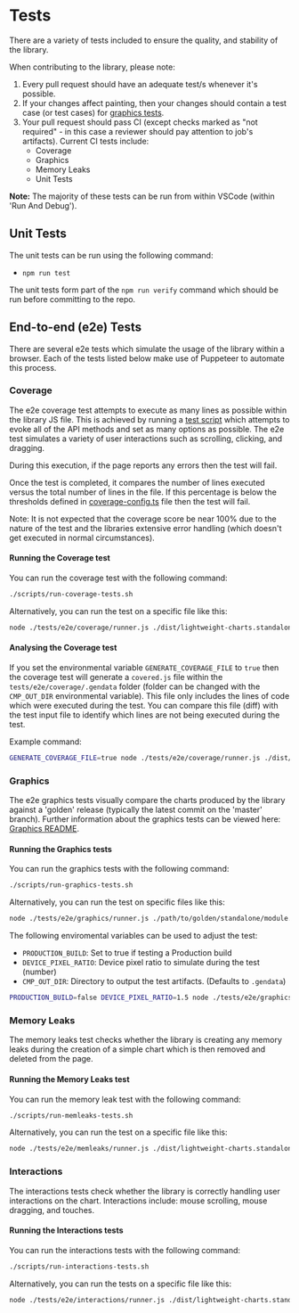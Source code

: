 # Tests

There are a variety of tests included to ensure the quality, and stability of the library.

When contributing to the library, please note:

1. Every pull request should have an adequate test/s whenever it's possible.
1. If your changes affect painting, then your changes should contain a test case (or test cases) for [graphics tests](./e2e/graphics).
1. Your pull request should pass CI (except checks marked as "not required" - in this case a reviewer should pay attention to job's artifacts). Current CI tests include:
   - Coverage
   - Graphics
   - Memory Leaks
   - Unit Tests

**Note:** The majority of these tests can be run from within VSCode (within 'Run And Debug').

## Unit Tests

The unit tests can be run using the following command:

- `npm run test`

The unit tests form part of the `npm run verify` command which should be run before committing to the repo.

## End-to-end (e2e) Tests

There are several e2e tests which simulate the usage of the library within a browser. Each of the tests listed below make use of Puppeteer to automate this process.

### Coverage

The e2e coverage test attempts to execute as many lines as possible within the library JS file. This is achieved by running a [test script](./e2e/coverage/coverage-test-cases.ts) which attempts to evoke all of the API methods and set as many options as possible. The e2e test simulates a variety of user interactions such as scrolling, clicking, and dragging.

During this execution, if the page reports any errors then the test will fail.

Once the test is completed, it compares the number of lines executed versus the total number of lines in the file. If this percentage is below the thresholds defined in [coverage-config.ts](./e2e/coverage/coverage-config.ts) file then the test will fail.

Note: It is not expected that the coverage score be near 100% due to the nature of the test and the libraries extensive error handling (which doesn't get executed in normal circumstances).

#### Running the Coverage test

You can run the coverage test with the following command:

```bash
./scripts/run-coverage-tests.sh
```

Alternatively, you can run the test on a specific file like this:

```bash
node ./tests/e2e/coverage/runner.js ./dist/lightweight-charts.standalone.development.js
```

#### Analysing the Coverage test

If you set the environmental variable `GENERATE_COVERAGE_FILE` to `true` then the coverage test will generate a `covered.js` file within the `tests/e2e/coverage/.gendata` folder (folder can be changed with the `CMP_OUT_DIR` environmental variable). This file only includes the lines of code which were executed during the test. You can compare this file (diff) with the test input file to identify which lines are not being executed during the test.

Example command:

```bash
GENERATE_COVERAGE_FILE=true node ./tests/e2e/coverage/runner.js ./dist/lightweight-charts.standalone.development.js
```

### Graphics

The e2e graphics tests visually compare the charts produced by the library against a 'golden' release (typically the latest commit on the 'master' branch). Further information about the graphics tests can be viewed here: [Graphics README](./e2e/graphics/README.md).

#### Running the Graphics tests

You can run the graphics tests with the following command:

```bash
./scripts/run-graphics-tests.sh
```

Alternatively, you can run the test on specific files like this:

```bash
node ./tests/e2e/graphics/runner.js ./path/to/golden/standalone/module.js ./path/to/test/standalone/module.js
```

The following enviromental variables can be used to adjust the test:

- `PRODUCTION_BUILD`: Set to true if testing a Production build
- `DEVICE_PIXEL_RATIO`: Device pixel ratio to simulate during the test (number)
- `CMP_OUT_DIR`: Directory to output the test artifacts. (Defaults to `.gendata`)

```bash
PRODUCTION_BUILD=false DEVICE_PIXEL_RATIO=1.5 node ./tests/e2e/graphics/runner.js ./golden/lightweight-charts.standalone.development.js ./dist/lightweight-charts.standalone.development.js
```

### Memory Leaks

The memory leaks test checks whether the library is creating any memory leaks during the creation of a simple chart which is then removed and deleted from the page.

#### Running the Memory Leaks test

You can run the memory leak test with the following command:

```bash
./scripts/run-memleaks-tests.sh
```

Alternatively, you can run the test on a specific file like this:

```bash
node ./tests/e2e/memleaks/runner.js ./dist/lightweight-charts.standalone.development.js
```

### Interactions

The interactions tests check whether the library is correctly handling user interactions on the chart. Interactions include: mouse scrolling, mouse dragging, and touches.

#### Running the Interactions tests

You can run the interactions tests with the following command:

```bash
./scripts/run-interactions-tests.sh
```

Alternatively, you can run the tests on a specific file like this:

```bash
node ./tests/e2e/interactions/runner.js ./dist/lightweight-charts.standalone.development.js
```
